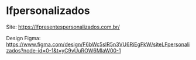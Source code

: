# lfpersonalizados

Site: https://lfpresentespersonalizados.com.br/ 

Design Figma: https://www.figma.com/design/F6bWc5sIR5n3VU6RiEgFkW/siteLFpersonalizados?node-id=0-1&t=yC9vUuROW6MlaW00-1 
